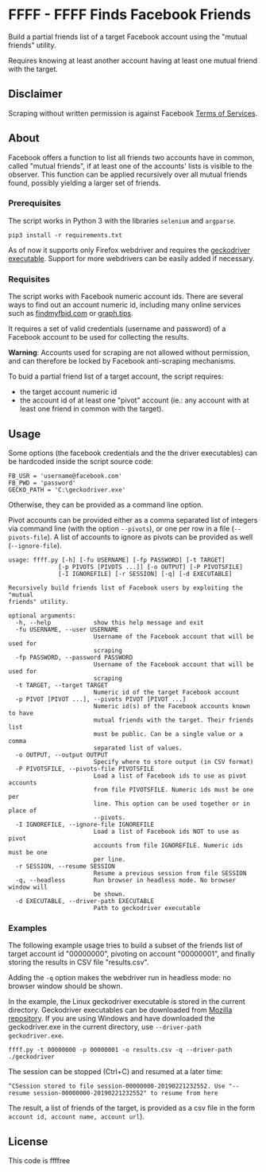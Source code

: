 # FFFF - FFFF Finds Facebook Friends

Build a partial friends list of a target Facebook account using the "mutual friends" utility.

Requires knowing at least another account having at least one mutual friend with the target.


## Disclaimer

Scraping without written permission is against Facebook [Terms of Services](https://www.facebook.com/apps/site_scraping_tos_terms.php).


## About

Facebook offers a function to list all friends two accounts have in common, called "mutual friends", if at least one of the accounts' lists is visible to the observer.
This function can be applied recursively over all mutual friends found, possibly yielding a larger set of friends.


### Prerequisites

The script works in Python 3 with the libraries `selenium` and `argparse`.

```pip3 install -r requirements.txt```

As of now it supports only Firefox webdriver and requires the [geckodriver executable](https://github.com/mozilla/geckodriver/releases).
Support for more webdrivers can be easily added if necessary.


### Requisites

The script works with Facebook numeric account ids.
There are several ways to find out an account numeric id, including many online services such as [findmyfbid.com](https://findmyfbid.com/) or [graph.tips](http://graph.tips/).

It requires a set of valid credentials (username and password) of a Facebook account to be used for collecting the results.

__Warning__: Accounts used for scraping are not allowed without permission, and can therefore be locked by Facebook anti-scraping mechanisms.

To buid a partial friend list of a target account, the script requires:

* the target account numeric id
* the account id of at least one "pivot" account (ie.: any account with at least one friend in common with the target).


## Usage

Some options (the facebook credentials and the the driver executables) can be hardcoded inside the script source code:
```
FB_USR = 'username@facebook.com'
FB_PWD = 'password'
GECKO_PATH = 'C:\geckodriver.exe'  
```
Otherwise, they can be provided as a command line option.


Pivot accounts can be provided either as a comma separated list of integers via command line (with the option `--pivots`), or one per row in a file (`--pivots-file`).
A list of accounts to ignore as pivots can be provided as well (`--ignore-file`).

```
usage: ffff.py [-h] [-fu USERNAME] [-fp PASSWORD] [-t TARGET]
              [-p PIVOTS [PIVOTS ...]] [-o OUTPUT] [-P PIVOTSFILE]
              [-I IGNOREFILE] [-r SESSION] [-q] [-d EXECUTABLE]

Recursively build friends list of Facebook users by exploiting the "mutual
friends" utility.

optional arguments:
  -h, --help            show this help message and exit
  -fu USERNAME, --user USERNAME
                        Username of the Facebook account that will be used for
                        scraping
  -fp PASSWORD, --password PASSWORD
                        Username of the Facebook account that will be used for
                        scraping
  -t TARGET, --target TARGET
                        Numeric id of the target Facebook account
  -p PIVOT [PIVOT ...], --pivots PIVOT [PIVOT ...]
                        Numeric id(s) of the Facebook accounts known to have
                        mutual friends with the target. Their friends list
                        must be public. Can be a single value or a comma
                        separated list of values.
  -o OUTPUT, --output OUTPUT
                        Specify where to store output (in CSV format)
  -P PIVOTSFILE, --pivots-file PIVOTSFILE
                        Load a list of Facebook ids to use as pivot accounts
                        from file PIVOTSFILE. Numeric ids must be one per
                        line. This option can be used together or in place of
                        --pivots.
  -I IGNOREFILE, --ignore-file IGNOREFILE
                        Load a list of Facebook ids NOT to use as pivot
                        accounts from file IGNOREFILE. Numeric ids must be one
                        per line.
  -r SESSION, --resume SESSION
                        Resume a previous session from file SESSION
  -q, --headless        Run browser in headless mode. No browser window will
                        be shown.
  -d EXECUTABLE, --driver-path EXECUTABLE
                        Path to geckodriver executable

```

### Examples

The following example usage tries to build a subset of the friends list of target account id "00000000", pivoting on account "00000001", and finally storing the results in CSV file "results.csv".


Adding the `-q` option makes the webdriver run in headless mode: no browser window should be shown.

In the example, the Linux geckodriver executable is stored in the current directory. Geckodriver executables can be downloaded from [Mozilla repository](https://github.com/mozilla/geckodriver/releases). If you are using Windows and have downloaded the geckodriver.exe in the current directory, use `--driver-path geckodriver.exe`.

```
ffff.py -t 00000000 -p 00000001 -o results.csv -q --driver-path ./geckodriver
```
The session can be stopped (Ctrl+C) and resumed at a later time:

```
^CSession stored to file session-00000000-20190221232552. Use "--resume session-00000000-20190221232552" to resume from here
```
The result, a list of friends of the target, is provided as a csv file in the form `account id, account name, account url`).


## License

This code is ffffree


